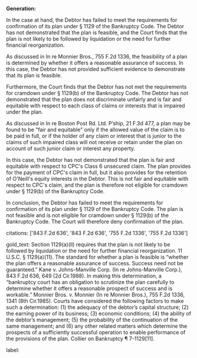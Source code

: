**Generation:**



In the case at hand, the Debtor has failed to meet the requirements for confirmation of its plan under § 1129 of the Bankruptcy Code. The Debtor has not demonstrated that the plan is feasible, and the Court finds that the plan is not likely to be followed by liquidation or the need for further financial reorganization.

As discussed in In re Monnier Bros., 755 F.2d 1336, the feasibility of a plan is determined by whether it offers a reasonable assurance of success. In this case, the Debtor has not provided sufficient evidence to demonstrate that its plan is feasible.

Furthermore, the Court finds that the Debtor has not met the requirements for cramdown under § 1129(b) of the Bankruptcy Code. The Debtor has not demonstrated that the plan does not discriminate unfairly and is fair and equitable with respect to each class of claims or interests that is impaired under the plan.

As discussed in In re Boston Post Rd. Ltd. P’ship, 21 F.3d 477, a plan may be found to be "fair and equitable" only if the allowed value of the claim is to be paid in full, or if the holder of any claim or interest that is junior to the claims of such impaired class will not receive or retain under the plan on account of such junior claim or interest any property.

In this case, the Debtor has not demonstrated that the plan is fair and equitable with respect to CPC's Class 6 unsecured claim. The plan provides for the payment of CPC's claim in full, but it also provides for the retention of O'Neill's equity interests in the Debtor. This is not fair and equitable with respect to CPC's claim, and the plan is therefore not eligible for cramdown under § 1129(b) of the Bankruptcy Code.

In conclusion, the Debtor has failed to meet the requirements for confirmation of its plan under § 1129 of the Bankruptcy Code. The plan is not feasible and is not eligible for cramdown under § 1129(b) of the Bankruptcy Code. The Court will therefore deny confirmation of the plan.

citations: ['843 F.2d 636', '843 F.2d 636', '755 F.2d 1336', '755 F.2d 1336']

gold_text: Section 1129(a)(ll) requires that the plan is not likely to be followed by liquidation or the need for further financial reorganization. 11 U.S.C. § 1129(a)(11). The standard for whether a plan is feasible is “whether the plan offers a reasonable assurance of success. Success need not be guaranteed.” Kane v. Johns-Manville Corp. (In re Johns-Manville Corp.), 843 F.2d 636, 649 (2d Cir.1988). In making this determination, a “bankruptcy court has an obligation to scrutinize the plan carefully to determine whether it offers a reasonable prospect of success and is workable.” Monnier Bros. v. Monnier (In re Monnier Bros.), 755 F.2d 1336, 1341 (8th Cir.1985). Courts have considered the following factors to make such a determination: (1) the adequacy of the debtor’s capital structure; (2) the earning power of its business; (3) economic conditions; (4) the ability of the debtor’s management; (5) the probability of the continuation of the same management; and (6) any other related matters which determine the prospects of a sufficiently successful operation to enable performance of the provisions of the plan. Collier on Bankruptcy ¶ 7-1129[11].

label: 